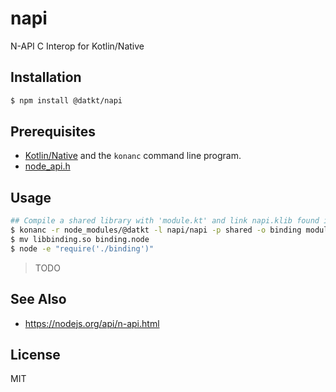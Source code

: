 napi
====
N-API C Interop for Kotlin/Native

## Installation

```sh
$ npm install @datkt/napi
```

## Prerequisites

* [Kotlin/Native](https://github.com/JetBrains/kotlin-native) and the
  `konanc` command line program.
* [node\_api.h](https://www.gnu.org/software/make/)

## Usage

```sh
## Compile a shared library with 'module.kt' and link napi.klib found in `node_modules/`
$ konanc -r node_modules/@datkt -l napi/napi -p shared -o binding module.kt
$ mv libbinding.so binding.node
$ node -e "require('./binding')"
```

> TODO

## See Also

* https://nodejs.org/api/n-api.html

## License

MIT
